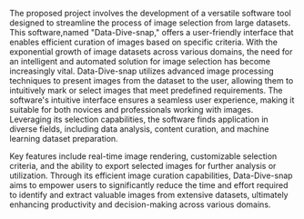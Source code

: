 The proposed project involves the development of a versatile software tool designed to streamline the process of image selection from large datasets. 
This software,named "Data-Dive-snap," offers a user-friendly interface that enables efficient curation of images based on specific criteria. With the exponential growth 
of image datasets across various domains, the need for an intelligent and automated solution for image selection has become increasingly vital.
Data-Dive-snap utilizes advanced image processing techniques to present images from the dataset to the user, allowing them to intuitively mark or select images that meet predefined 
requirements. The software's intuitive interface ensures a seamless user experience, making it suitable for both novices and professionals working with images. 
Leveraging its selection capabilities, the software finds application in diverse fields, including data analysis, content curation, and machine learning dataset preparation.

Key features include real-time image rendering, customizable selection criteria, and the ability to export selected images for further analysis or utilization. 
Through its efficient image curation capabilities, Data-Dive-snap aims to empower users to significantly reduce the time and effort required to identify 
and extract valuable images from extensive datasets, ultimately enhancing productivity and decision-making across various domains.
